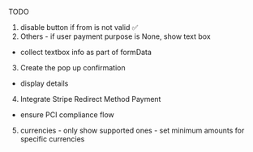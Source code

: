 TODO
1. disable button if from is not valid ✅
2. Others - if user payment purpose is None, show text box
  - collect textbox info as part of formData
3. Create the pop up confirmation
  - display details
4. Integrate Stripe Redirect Method Payment 
  - ensure PCI compliance flow


  5. currencies - only show supported ones
    - set minimum amounts for specific currencies